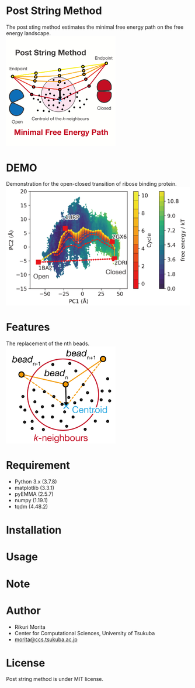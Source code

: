 # Post String Method

The post sting method estimates the minimal free energy path on the free energy landscape.  
<img src="Image/Abstract.png" width="300px">
  
# DEMO  
Demonstration for the open-closed transition of ribose binding protein.
<img src="Image/demonstration.png" width="600px">

# Features
The replacement of the nth beads.  
<img src="Image/process.png" width="300px">
 
# Requirement
  
- Python 3.x (3.7.8)
 - matplotlib (3.3.1)
 - pyEMMA (2.5.7)
 - numpy (1.19.1)
 - tqdm (4.48.2)
 
# Installation
 

 
# Usage
 

 
# Note

 
# Author
- Rikuri Morita
- Center for Computational Sciences, University of Tsukuba
- morita@ccs.tsukuba.ac.jp
 
# License
 
Post string method is under MIT license.
